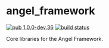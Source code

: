 # angel_framework

[![pub 1.0.0-dev.36](https://img.shields.io/badge/pub-1.0.0--dev.36-red.svg)](https://pub.dartlang.org/packages/angel_framework)
[![build status](https://travis-ci.org/angel-dart/framework.svg)](https://travis-ci.org/angel-dart/framework)

Core libraries for the Angel Framework.
